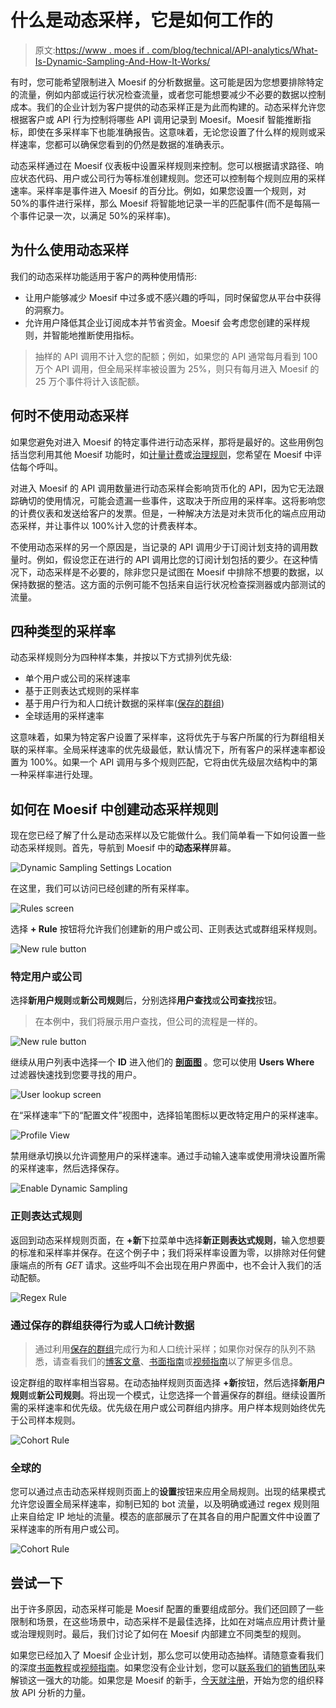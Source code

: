 # 什么是动态采样，它是如何工作的

> 原文:[https://www . moes if . com/blog/technical/API-analytics/What-Is-Dynamic-Sampling-And-How-It-Works/](https://www.moesif.com/blog/technical/api-analytics/What-Is-Dynamic-Sampling-And-How-It-Works/)

有时，您可能希望限制进入 Moesif 的分析数据量。这可能是因为您想要排除特定的流量，例如内部或运行状况检查流量，或者您可能想要减少不必要的数据以控制成本。我们的企业计划为客户提供的动态采样正是为此而构建的。动态采样允许您根据客户或 API 行为控制将哪些 API 调用记录到 Moesif。Moesif 智能推断指标，即使在多采样率下也能准确报告。这意味着，无论您设置了什么样的规则或采样速率，您都可以确保您看到的仍然是数据的准确表示。

动态采样通过在 Moesif 仪表板中设置采样规则来控制。您可以根据请求路径、响应状态代码、用户或公司行为等标准创建规则。您还可以控制每个规则应用的采样速率。采样率是事件进入 Moesif 的百分比。例如，如果您设置一个规则，对 50%的事件进行采样，那么 Moesif 将智能地记录一半的匹配事件(而不是每隔一个事件记录一次，以满足 50%的采样率)。

## 为什么使用动态采样

我们的动态采样功能适用于客户的两种使用情形:

*   让用户能够减少 Moesif 中过多或不感兴趣的呼叫，同时保留您从平台中获得的洞察力。
*   允许用户降低其企业订阅成本并节省资金。Moesif 会考虑您创建的采样规则，并智能地推断使用指标。

> 抽样的 API 调用不计入您的配额；例如，如果您的 API 通常每月看到 100 万个 API 调用，但全局采样率被设置为 25%，则只有每月进入 Moesif 的 25 万个事件将计入该配额。

## 何时不使用动态采样

如果您避免对进入 Moesif 的特定事件进行动态采样，那将是最好的。这些用例包括当您利用其他 Moesif 功能时，如[计量计费](https://www.moesif.com/solutions/metered-api-billing?utm_campaign=Int-site&utm_source=blog&utm_medium=blog-cta&utm_term=what-is-dynamic-sampling)或[治理规则](https://www.moesif.com/features/api-governance-rules?utm_campaign=Int-site&utm_source=blog&utm_medium=blog-cta&utm_term=what-is-dynamic-sampling)，您希望在 Moesif 中评估每个呼叫。

对进入 Moesif 的 API 调用数量进行动态采样会影响货币化的 API，因为它无法跟踪确切的使用情况，可能会遗漏一些事件，这取决于所应用的采样率。这将影响您的计费仪表和发送给客户的发票。但是，一种解决方法是对未货币化的端点应用动态采样，并让事件以 100%计入您的计费表样本。

不使用动态采样的另一个原因是，当记录的 API 调用少于订阅计划支持的调用数量时。例如，假设您正在进行的 API 调用比您的订阅计划包括的要少。在这种情况下，动态采样是不必要的，除非您只是试图在 Moesif 中排除不想要的数据，以保持数据的整洁。这方面的示例可能不包括来自运行状况检查探测器或内部测试的流量。

## 四种类型的采样率

动态采样规则分为四种样本集，并按以下方式排列优先级:

*   单个用户或公司的采样速率
*   基于正则表达式规则的采样率
*   基于用户行为和人口统计数据的采样率([保存的群组](https://www.moesif.com/docs/user-analytics/saved-cohorts/?utm_campaign=Int-site&utm_source=blog&utm_medium=blog-cta&utm_term=what-is-dynamic-sampling))
*   全球适用的采样速率

这意味着，如果为特定客户设置了采样率，这将优先于与客户所属的行为群组相关联的采样率。全局采样速率的优先级最低，默认情况下，所有客户的采样速率都设置为 100%。如果一个 API 调用与多个规则匹配，它将由优先级层次结构中的第一种采样率进行处理。

## 如何在 Moesif 中创建动态采样规则

现在您已经了解了什么是动态采样以及它能做什么。我们简单看一下如何设置一些动态采样规则。首先，导航到 Moesif 中的**动态采样**屏幕。

![Dynamic Sampling Settings Location](../Images/566ce22c6ece06e6ff67eeba132e4785.png)

在这里，我们可以访问已经创建的所有采样率。

![Rules screen](../Images/8616152b0b0c784a172e1e28508b0407.png)

选择 **+ Rule** 按钮将允许我们创建新的用户或公司、正则表达式或群组采样规则。

![New rule button](../Images/9d6f918e67128e05de60ec7cb4709b34.png)

### 特定用户或公司

选择**新用户规则**或**新公司规则**后，分别选择**用户查找**或**公司查找**按钮。

> 在本例中，我们将展示用户查找，但公司的流程是一样的。

![New rule button](../Images/00206fb31dae6434bdc807f947288d22.png)

继续从用户列表中选择一个 **ID** 进入他们的 **[剖面图](https://www.moesif.com/docs/getting-started/users/?utm_campaign=Int-site&utm_source=blog&utm_medium=blog-cta&utm_term=what-is-dynamic-sampling)** 。您可以使用 **Users Where** 过滤器快速找到您要寻找的用户。

![User lookup screen](../Images/64b0f353cb0390bc6be4ed27a80d2b14.png)

在“采样速率”下的“配置文件”视图中，选择铅笔图标以更改特定用户的采样速率。

![Profile View](../Images/0b0248d9cbe4cf7d7530cb3fd32215b4.png)

禁用继承切换以允许调整用户的采样速率。通过手动输入速率或使用滑块设置所需的采样速率，然后选择保存。

![Enable Dynamic Sampling](../Images/75de6e1822d0c256e58502b68ee6e378.png)

### 正则表达式规则

返回到动态采样规则页面，在 **+新**下拉菜单中选择**新正则表达式规则**，输入您想要的标准和采样率并保存。在这个例子中；我们将采样率设置为零，以排除对任何健康端点的所有 *GET* 请求。这些呼叫不会出现在用户界面中，也不会计入我们的活动配额。

![Regex Rule](../Images/d6a36f46c3ad469b9887fe2f05f3bac8.png)

### 通过保存的群组获得行为或人口统计数据

> 通过利用[保存的群组](https://www.moesif.com/docs/user-analytics/saved-cohorts?utm_campaign=Int-site&utm_source=blog&utm_medium=blog-cta&utm_term=what-is-dynamic-sampling)完成行为和人口统计采样；如果你对保存的队列不熟悉，请查看我们的[博客文章](https://www.moesif.com/blog/technical/api-analytics/Saved-Cohorts-The-What-Why-And-How?utm_campaign=Int-site&utm_source=blog&utm_medium=blog-cta&utm_term=what-is-dynamic-sampling)、[书面指南](https://www.moesif.com/docs/guides/guide-creating-saved-cohorts?utm_campaign=Int-site&utm_source=blog&utm_medium=blog-cta&utm_term=what-is-dynamic-sampling)或[视频指南](https://youtu.be/gwdV9B1ibOY)以了解更多信息。

设定群组的取样率相当容易。在动态抽样规则页面选择 **+新**按钮，然后选择**新用户规则**或**新公司规则**。将出现一个模式，让您选择一个普遍保存的群组。继续设置所需的采样速率和优先级。优先级在用户或公司群组内排序。用户样本规则始终优先于公司样本规则。

![Cohort Rule](../Images/8bfcdf32c7549578798c6cf77d623fb0.png)

### 全球的

您可以通过点击动态采样规则页面上的**设置**按钮来应用全局规则。出现的结果模式允许您设置全局采样速率，抑制已知的 bot 流量，以及明确或通过 regex 规则阻止来自给定 IP 地址的流量。模态的底部展示了在其各自的用户配置文件中设置了采样速率的所有用户或公司。

![Cohort Rule](../Images/919ec40e65ac5f670e68e56f6469bdf2.png)

## 尝试一下

出于许多原因，动态采样可能是 Moesif 配置的重要组成部分。我们还回顾了一些限制和场景，在这些场景中，动态采样不是最佳选择，比如在对端点应用计费计量或治理规则时。最后，我们讨论了如何在 Moesif 内部建立不同类型的规则。

如果您已经加入了 Moesif 企业计划，那么您可以使用动态抽样。请随意查看我们的深度[书面教程](https://www.moesif.com/docs/guides/dynamic-sampling?utm_campaign=Int-site&utm_source=blog&utm_medium=blog-cta&utm_term=what-is-dynamic-sampling)或[视频指南](https://youtu.be/7Wxo81zw1Hw)。如果您没有企业计划，您可以[联系我们的销售团队](mailto:sales@moesif.com?subject=Dynamic%20sampling)来解锁这一强大的功能。如果您是 Moesif 的新手，[今天就注册](https://www.moesif.com/wrap?onboard=true&utm_campaign=Int-site&utm_source=blog&utm_medium=blog-cta&utm_term=what-is-dynamic-sampling)，开始为您的组织释放 API 分析的力量。